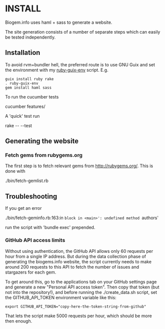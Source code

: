 # INSTALL

Biogem.info uses haml + sass to generate a website.

The site generation consists of a number of separate steps
which can easily be tested independently.

## Installation

To avoid rvm+bundler hell, the preferred route is to use GNU Guix and
set the environment with my
[ruby-guix-env](https://github.com/pjotrp/guix-notes/blob/master/scripts/ruby-guix-env)
script. E.g.

    guix install ruby rake
    . ruby-guix-env
    gem install haml sass

To run the cucumber tests

  cucumber features/

A 'quick' test run

  rake -- --test

## Generating the website

### Fetch gems from rubygems.org

The first step is to fetch relevant gems from http://rubygems.org/. This
is done with

  ./bin/fetch-gemlist.rb

## Troubleshooting

If you get an error

  ./bin/fetch-geminfo.rb:163:in `block in <main>': undefined method `authors'

run the script with 'bundle exec' prepended.

### GitHub API access limits

Without using authentication, the GitHub API allows only 60 requests
per hour from a single IP address. But during the data collection
phase of generating the biogems.info website, the script currently
needs to make around 200 requests to this API to fetch the number of
issues and stargazers for each gem.

To get around this, go to the applications tab on your GitHub
settings page and generate a new "Personal API access token". Then
copy that token (but not into the repository!), and before running the ./create_data.sh script,
set the GITHUB_API_TOKEN environment variable like this:

    export GITHUB_API_TOKEN="copy-here-the-token-string-from-github"

That lets the script make 5000 requests per hour, which should be
more then enough.
